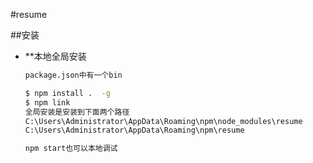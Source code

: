 #resume

##安装

- **本地全局安装

  ```bash
  package.json中有一个bin

  $ npm install .  -g
  $ npm link
  全局安装是安装到下面两个路径
  C:\Users\Administrator\AppData\Roaming\npm\node_modules\resume
  C:\Users\Administrator\AppData\Roaming\npm\resume

  npm start也可以本地调试

   ```

